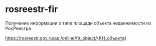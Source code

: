# rosreestr-fir
Получение информации о типе площади объекта недвижимости из РосРеестра

https://rosreestr.gov.ru/api/online/fir_object/{КН_объекта}
